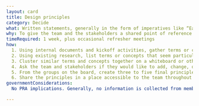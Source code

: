 ```yaml
---
layout: card
title: Design principles
category: Decide
what: Written statements, generally in the form of imperatives like “Earn people’s trust,” that serve as guiding lights during decision-making.
why: To give the team and the stakeholders a shared point of reference when negotiating next steps. Good design principles are specific to the project, not general truths, and should help teams say “no” to otherwise interesting proposals or generate ideas when they're stuck.
timeRequired: 1 week, plus occasional refresher meetings
how:
  1. Using internal documents and kickoff activities, gather terms or concepts that seem significant to project goals and organizational culture.
  2. Using existing research, list terms or concepts that seem particularly important to customers or user groups.
  3. Cluster similar terms and concepts together on a whiteboard or other writing space open to everyone in the project. Name the clusters.
  4. Ask the team and stakeholders if they would like to add, change, or edit any concepts or groups.
  5. From the groups on the board, create three to five final principles. Using evidence from partner or user research, write one to two sentences in support of each principle.
  6. Share the principles in a place accessible to the team throughout the project, and refer to them often while making decisions.
governmentConsiderations:
  No PRA implications. Generally, no information is collected from members of the public. Even when stakeholders are members of the public, the PRA explicitly exempts direct observation and non-standardized conversation (e.g., not a survey), 5 CFR 1320.3(h)3. See the methods for [Recruiting]({{ '/fundamentals/recruiting' | prepend: site.baseurl }}) and [Privacy](/../fundamentals/privacy) for more tips on taking input from the public.

---
```

